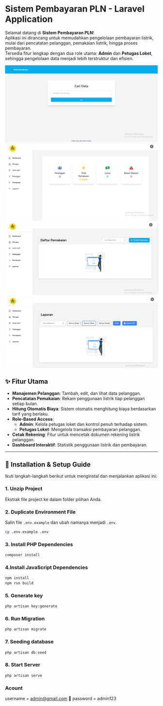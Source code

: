 # Sistem Pembayaran PLN - Laravel Application

Selamat datang di **Sistem Pembayaran PLN**!  
Aplikasi ini dirancang untuk memudahkan pengelolaan pembayaran listrik, mulai dari pencatatan pelanggan, pemakaian listrik, hingga proses pembayaran.  
Tersedia fitur lengkap dengan dua role utama: **Admin** dan **Petugas Loket**, sehingga pengelolaan data menjadi lebih terstruktur dan efisien.

![Tampilan User](public/asset/frontuser.png)
![Tampilan Dashboard](public/asset/dashboard.png)
![Tampilan Data](public/asset/tabel.png)
![Tampilan Laporan](public/asset/laporan.png)


## ✨ Fitur Utama

- **Manajemen Pelanggan**: Tambah, edit, dan lihat data pelanggan.
- **Pencatatan Pemakaian**: Rekam penggunaan listrik tiap pelanggan setiap bulan.
- **Hitung Otomatis Biaya**: Sistem otomatis menghitung biaya berdasarkan tarif yang berlaku.
- **Role-Based Access**:
  - **Admin**: Kelola petugas loket dan kontrol penuh terhadap sistem.
  - **Petugas Loket**: Mengelola transaksi pembayaran pelanggan.
- **Cetak Rekening**: Fitur untuk mencetak dokumen rekening listrik pelanggan.
- **Dashboard Interaktif**: Statistik penggunaan listrik dan pembayaran.

---

## 🚀 Installation & Setup Guide

Ikuti langkah-langkah berikut untuk menginstal dan menjalankan aplikasi ini:

### 1. Unzip Project
Ekstrak file project ke dalam folder pilihan Anda.

### 2. Duplicate Environment File
Salin file `.env.example` dan ubah namanya menjadi `.env`.

```bash
cp .env.example .env
```
### 3. Install PHP Dependencies

```bash
composer install
```

### 4.Install JavaScript Dependencies

```bash
npm install
npm run build
```
### 5. Generate key

```bash
php artisan key:generate
```
### 6. Run Migration

```bash
php artisan migrate
```
### 7. Seeding database

```bash
php artisan db:seed
```
### 8. Start Server

```bash
php artisan serve
```

### Acount 
username = admin@gmail.com
🔐 password = admin123

